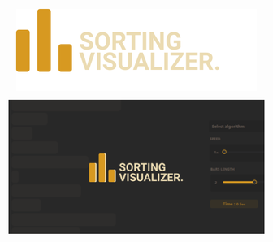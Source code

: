 <p align="center"><img src="/src/assets/readme-logo.svg"></p>
<p align="center"><img src="/src/assets/template.svg"></p>
